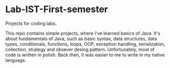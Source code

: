 # Lab-IST-First-semester
Projects for coding labs.

This repo contains simple projects, where I've learned basics of Java. It's about fundamentals of Java, such as basic syntax, data structures, data types, conditionals, functions, loops, OOP, exception handling, serialization, collection, strategy and obsever desing pattern. 
Unfortunately, most of code is written in polish. Back then, it was easier to me to write in my native language.
